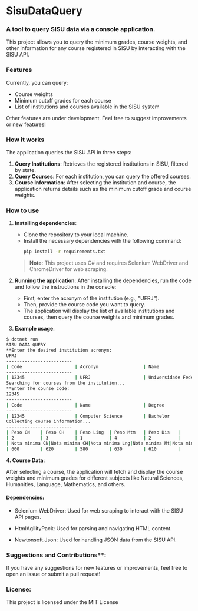 # **SisuDataQuery**
### A tool to query SISU data via a console application.

This project allows you to query the minimum grades, course weights, and other information for any course registered in SISU by interacting with the SISU API.

### Features

Currently, you can query:
- Course weights
- Minimum cutoff grades for each course
- List of institutions and courses available in the SISU system

Other features are under development. Feel free to suggest improvements or new features!

### How it works

The application queries the SISU API in three steps:
1. **Query Institutions**: Retrieves the registered institutions in SISU, filtered by state.
2. **Query Courses**: For each institution, you can query the offered courses.
3. **Course Information**: After selecting the institution and course, the application returns details such as the minimum cutoff grade and course weights.

### How to use

1. **Installing dependencies**:
   - Clone the repository to your local machine.
   - Install the necessary dependencies with the following command:
     ```bash
     pip install -r requirements.txt
     ```
   > **Note**: This project uses C# and requires Selenium WebDriver and ChromeDriver for web scraping.

2. **Running the application**:
   After installing the dependencies, run the code and follow the instructions in the console:
   - First, enter the acronym of the institution (e.g., "UFRJ").
   - Then, provide the course code you want to query.
   - The application will display the list of available institutions and courses, then query the course weights and minimum grades.
3. **Example usage**:
```bash
$ dotnet run
SISU DATA QUERY
**Enter the desired institution acronym:
UFRJ
-------------------------
| Code                    | Acronym                 | Name                  | City                 |
-------------------------
| 12345                   | UFRJ                    | Universidade Federal do Rio de Janeiro | Rio de Janeiro      |
Searching for courses from the institution...
**Enter the course code:
12345
-------------------------
| Code                    | Name                    | Degree                | Shift                | Campus               | City                 |
-------------------------
| 12345                   | Computer Science        | Bachelor              | Morning              | Rio de Janeiro       | Rio de Janeiro      |
Collecting course information...
-------------------------
| Peso CN    | Peso CH    | Peso Ling  | Peso Mtm   | Peso Dis   |
| 2          | 3          | 1          | 4          | 2          |
| Nota minima CN|Nota minima CH|Nota minima Lng|Nota minima Mt|Nota minima Dis|
| 600        | 620        | 580        | 630        | 610        |

```
**4. Course Data**:

After selecting a course, the application will fetch and display the course weights and minimum grades for different subjects like Natural Sciences, Humanities, Language, Mathematics, and others.

#### Dependencies:
  - Selenium WebDriver: Used for web scraping to interact with the SISU API pages.

  - HtmlAgilityPack: Used for parsing and navigating HTML content.

  - Newtonsoft.Json: Used for handling JSON data from the SISU API.

### Suggestions and Contributions**:  
  
If you have any suggestions for new features or improvements, feel free to open an issue or submit a pull request!

### License:  
  
This project is licensed under the MIT License
  
